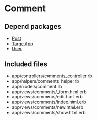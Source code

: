 # Comment

## Depend packages

- [Post](Post.md)
- [TargetApp](TargetApp.md)
- [User](User.md)

## Included files

- app/controllers/comments_controller.rb
- app/helpers/comments_helper.rb
- app/models/comment.rb
- app/views/comments/_form.html.erb
- app/views/comments/edit.html.erb
- app/views/comments/index.html.erb
- app/views/comments/new.html.erb
- app/views/comments/show.html.erb

